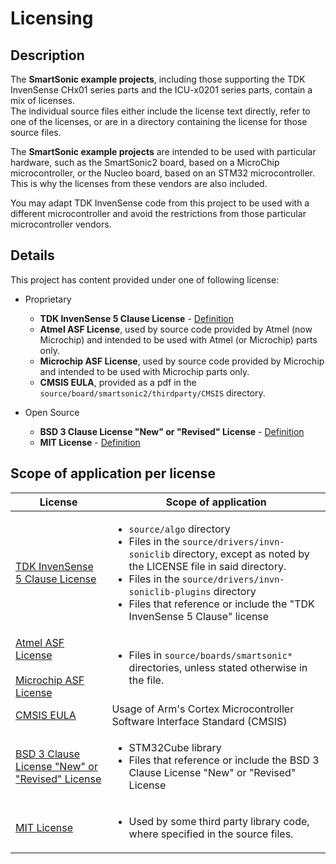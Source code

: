# Licensing

## Description

The __SmartSonic example projects__, including those supporting the TDK InvenSense CHx01 series parts and the ICU-x0201 series parts, contain a mix of licenses.  
The individual source files either include the license text directly, refer to one of the licenses, or are in a directory containing the license for those source files.  
  
The __SmartSonic example projects__ are intended to be used with particular hardware, such as the SmartSonic2 board, based on a MicroChip microcontroller, or the Nucleo board, based on an STM32 microcontroller.  
This is why the licenses from these vendors are also included.  
  
You may adapt TDK InvenSense code from this project to be used with a different microcontroller and avoid the restrictions from those particular microcontroller vendors.

## Details

This project has content provided under one of following license:

* Proprietary

  * __TDK InvenSense 5 Clause License__ - [Definition](https://github.com/tdk-invn-oss/tdk_invensense_5_clause_license)
  * __Atmel ASF License__, used by source code provided by Atmel (now Microchip) and intended to be used with Atmel (or Microchip) parts only.
  * __Microchip ASF License__, used by source code provided by Microchip and intended to be used with Microchip parts only.
  * __CMSIS EULA__, provided as a pdf in the `source/board/smartsonic2/thirdparty/CMSIS` directory.

* Open Source

  * __BSD 3 Clause License "New" or "Revised" License__ - [Definition](https://spdx.org/licenses/BSD-3-Clause.html)
  * __MIT License__ - [Definition](https://spdx.org/licenses/MIT.html)


## Scope of application per license

| License                                    | Scope of application     |
|--------------------------------------------|---------|
| [TDK InvenSense 5 Clause License](LICENSE_INVN) | <ul><li>`source/algo` directory</li><li>Files in the `source/drivers/invn-soniclib` directory, except as noted by the LICENSE file in said directory.</li><li>Files in the `source/drivers/invn-soniclib-plugins` directory</li><li>Files that reference or include the "TDK InvenSense 5 Clause" license</li></ul> |
| [Atmel ASF License](LICENSE_OTHERS)<br><br>[Microchip ASF License](LICENSE_OTHERS) | <ul><li>Files in `source/boards/smartsonic*` directories, unless stated otherwise in the file.</li></ul> |
| [CMSIS EULA](LICENSE_OTHERS) | Usage of Arm's Cortex Microcontroller Software Interface Standard (CMSIS) |
| [BSD 3 Clause License "New" or "Revised" License](LICENSE_OTHERS) | <ul><li>STM32Cube library</li><li>Files that reference or include the BSD 3 Clause License "New" or "Revised" License</li></ul> |
| [MIT License](LICENSE_OTHERS) | <ul><li>Used by some third party library code, where specified in the source files.</li></ul> |

